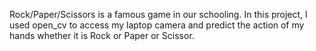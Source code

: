 Rock/Paper/Scissors is a famous game in our schooling. In this project, I used open_cv to access my laptop camera and predict the action of my hands whether it is Rock or Paper or Scissor.
